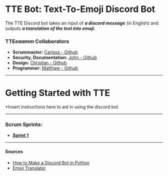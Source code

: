 # TTE Bot: Text-To-Emoji Discord Bot
The TTE Discord bot takes an input of ***a discord message*** (in English) and outputs ***a translation of the text into emoji.*** <br>

### TTE***eaamm*** Collaborators
- **Scrummaster:** [Carissa - Github](https://github.com/carissalk) <br>
- **Security, Documentation:** [John - Github](https://github.com/jrdino) <br>
- **Design:** [Christian - Github](https://github.com/Cthede11) <br>
- **Programmer:** [Matthew - Github](https://github.com/mradams4220) <br>

---

# Getting Started with TTE
*Insert instructions here to aid in using the discord bot

---
### Scrum Sprints:
- [**Sprint 1**](https://github.com/carissalk/CYBR404AGILE/blob/main/Documentation/Sprints/SprintOne.md) <br>
---
#### Sources
- [How to Make a Discord Bot in Python](https://realpython.com/how-to-make-a-discord-bot-python/) <br>
- [Emoji Translator](https://github.com/notwaldorf/emoji-translate) <br>

